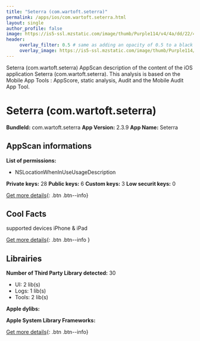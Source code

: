 ```yaml
---
title: "Seterra (com.wartoft.seterra)"
permalink: /apps/ios/com.wartoft.seterra.html
layout: single
author_profile: false
image: https://is5-ssl.mzstatic.com/image/thumb/Purple114/v4/4a/dd/22/4add22b0-466c-cb3c-2d40-7ea81719e3fa/AppIcon-1x_U007emarketing-0-4-0-0-85-220.jpeg/512x512bb.jpg
header: 
     overlay_filter: 0.5 # same as adding an opacity of 0.5 to a black background
     overlay_image: https://is5-ssl.mzstatic.com/image/thumb/Purple114/v4/4a/dd/22/4add22b0-466c-cb3c-2d40-7ea81719e3fa/AppIcon-1x_U007emarketing-0-4-0-0-85-220.jpeg/512x512bb.jpg
---
```

Seterra (com.wartoft.seterra) AppScan description of the content of the iOS application Seterra (com.wartoft.seterra). This analysis is based on the Mobile App Tools : AppScore, static analysis, Audit and the Mobile Audit App Tool.

# Seterra (com.wartoft.seterra)

**BundleId:** com.wartoft.seterra
**App Version:** 2.3.9
**App Name:** Seterra


## AppScan informations 

**List of permissions:** 
- NSLocationWhenInUseUsageDescription
  
  
**Private keys:** 28
**Public keys:** 6
**Custom keys:** 3
**Low securit keys:** 0
  
[Get more details](/pricing.html){: .btn .btn--info}

## Cool Facts

supported devices iPhone & iPad
  
[Get more details](/pricing.html){: .btn .btn--info }

## Librairies 
**Number of Third Party Library detected:** 30
- UI: 2 lib(s)
- Logs: 1 lib(s)
- Tools: 2 lib(s)


**Apple dylibs:**


**Apple System Library Frameworks:**


  
[Get more details](/pricing.html){: .btn .btn--info}

